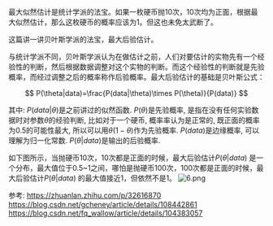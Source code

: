 最大似然估计是统计学派的法宝。如果一枚硬币抛10次，10次均为正面，根据最大似然估计，那么这枚硬币的概率应该为1。但这也未免太武断了。

这篇讲一讲贝叶斯学派的法宝，最大后验估计。

与统计学派不同，贝叶斯学派认为在做估计之前，人们对要估计的实物先有一个经验性的判断，然后根据数据调整对这个实物的判断。而这个经验性的判断就是先验概率，而经过调整之后的概率称作后验概率。最大后验估计的基础是贝叶斯公式：

$$
P(\theta|data)=\frac{P(data|\theta)\times P(\theta)}{P(data)}
$$

其中:
$P(data|\theta)$是之前讲过的似然函数.
$P(\theta)$是先验概率, 是指在没有任何实验数据时对参数$\theta$的经验判断, 比如对于一个硬币, 概率率认为是正常的, 既正面的概率为0.5的可能性最大, 所以可以用$\theta(1-\theta)$作为先验概率.
$P(data)$是边缘概率, 可以理解为归一化常数.
$P(\theta|data)$是输出的后验概率.

如下图所示，当抛硬币10次，10次都是正面的时候，最大后验估计$P(\theta|data)$ 是一个分布，最大值位于0.5~1之间，哪怕是抛硬币100次，100次都是正面的时候，最大后验估计$P(\theta|data)$ 的最大值接近1，但依然不是1。
![6.png](6.png)


参考:
https://zhuanlan.zhihu.com/p/32616870
https://blog.csdn.net/gcheney/article/details/108442861
https://blog.csdn.net/fq_wallow/article/details/104383057
